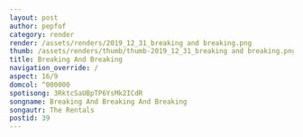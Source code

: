 ```yaml
---
layout: post
author: pepfof
category: render
render: /assets/renders/2019_12_31_breaking and breaking.png
thumb: /assets/renders/thumb/thumb-2019_12_31_breaking and breaking.png
title: Breaking And Breaking
navigation_override: /
aspect: 16/9
domcol: ^000000
spotisong: 3RktcSaUBpTP6YsMk2ICdR
songname: Breaking And Breaking And Breaking
songautr: The Rentals
postid: 39
---
```


<!--USER BEGIN 1-->

<!--USER END 1-->

<!--more-->
<!--USER BEGIN 2-->

<!--USER END 2-->

